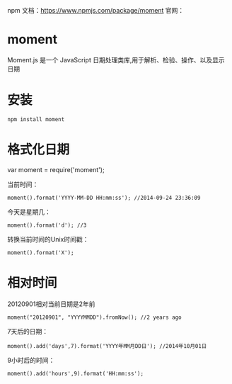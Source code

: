 
npm 文档：https://www.npmjs.com/package/moment
官网：



# moment

Moment.js 是一个 JavaScript 日期处理类库,用于解析、检验、操作、以及显示日期



# 安装

```
npm install moment
```



# 格式化日期

var moment = require('moment');

当前时间：
```
moment().format('YYYY-MM-DD HH:mm:ss'); //2014-09-24 23:36:09 
```

今天是星期几：
```
moment().format('d'); //3 
```

转换当前时间的Unix时间戳：
```
moment().format('X'); 
```



# 相对时间

20120901相对当前日期是2年前
```
moment("20120901", "YYYYMMDD").fromNow(); //2 years ago 
```

7天后的日期：
```
moment().add('days',7).format('YYYY年MM月DD日'); //2014年10月01日 
```

9小时后的时间：
```
moment().add('hours',9).format('HH:mm:ss'); 
```



